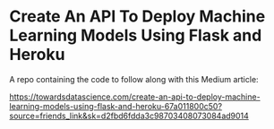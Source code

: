 # Create An API To Deploy Machine Learning Models Using Flask and Heroku

A repo containing the code to follow along with this Medium article:

https://towardsdatascience.com/create-an-api-to-deploy-machine-learning-models-using-flask-and-heroku-67a011800c50?source=friends_link&sk=d2fbd6fdda3c98703408073084ad9014
